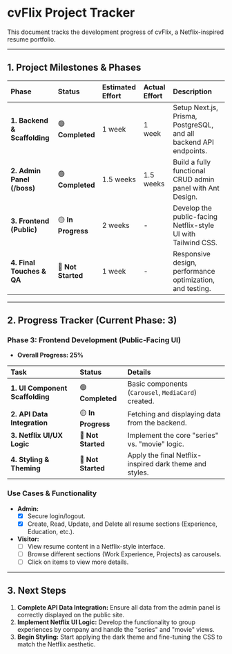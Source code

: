 # cvFlix Project Tracker

This document tracks the development progress of cvFlix, a Netflix-inspired resume portfolio.

---

## 1. Project Milestones & Phases

| Phase | Status | Estimated Effort | Actual Effort | Description |
| :---- | :--- | :--- | :--- | :--- |
| **1. Backend & Scaffolding** | 🟢 **Completed** | 1 week | 1 week | Setup Next.js, Prisma, PostgreSQL, and all backend API endpoints. |
| **2. Admin Panel (/boss)** | 🟢 **Completed** | 1.5 weeks | 1.5 weeks | Build a fully functional CRUD admin panel with Ant Design. |
| **3. Frontend (Public)** | 🟡 **In Progress** | 2 weeks | - | Develop the public-facing Netflix-style UI with Tailwind CSS. |
| **4. Final Touches & QA** | 🔴 **Not Started** | 1 week | - | Responsive design, performance optimization, and testing. |

---

## 2. Progress Tracker (Current Phase: 3)

### Phase 3: Frontend Development (Public-Facing UI)

- **Overall Progress: 25%**

| Task | Status | Details |
| :--- | :--- | :--- |
| **1. UI Component Scaffolding** | 🟢 **Completed** | Basic components (`Carousel`, `MediaCard`) created. |
| **2. API Data Integration** | 🟡 **In Progress** | Fetching and displaying data from the backend. |
| **3. Netflix UI/UX Logic** | 🔴 **Not Started** | Implement the core "series" vs. "movie" logic. |
| **4. Styling & Theming** | 🔴 **Not Started** | Apply the final Netflix-inspired dark theme and styles. |

### Use Cases & Functionality

*   **Admin:**
    *   [x] Secure login/logout.
    *   [x] Create, Read, Update, and Delete all resume sections (Experience, Education, etc.).
*   **Visitor:**
    *   [ ] View resume content in a Netflix-style interface.
    *   [ ] Browse different sections (Work Experience, Projects) as carousels.
    *   [ ] Click on items to view more details.

---

## 3. Next Steps

1.  **Complete API Data Integration:** Ensure all data from the admin panel is correctly displayed on the public site.
2.  **Implement Netflix UI Logic:** Develop the functionality to group experiences by company and handle the "series" and "movie" views.
3.  **Begin Styling:** Start applying the dark theme and fine-tuning the CSS to match the Netflix aesthetic.
